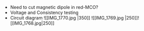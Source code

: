 - Need to cut magnetic dipole in red-MCO?
- Voltage and Consistency testing
- Circuit diagram
![[IMG_1770.jpg |350]]
![[IMG_1769.jpg |250]]![[IMG_1768.jpg|250]]
